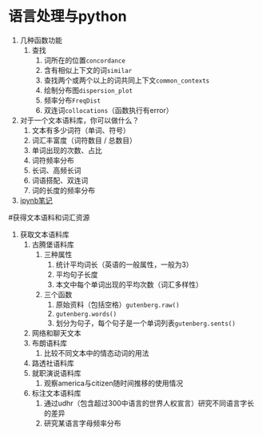 # 语言处理与python
1. 几种函数功能
   1. 查找 
      1. 词所在的位置`concordance`
      2. 含有相似上下文的词`similar`
      3. 查找两个或两个以上的词共同上下文`common_contexts`
      4. 绘制分布图`dispersion_plot`
      5. 频率分布`FreqDist`
      6. 双连词`collocations`（函数执行有error）
2. 对于一个文本语料库，你可以做什么？
    1. 文本有多少词符（单词、符号）
    2. 词汇丰富度（词符数目 / 总数目）
    3. 单词出现的次数、占比
    4. 词符频率分布
    5. 长词、高频长词
    6. 词语搭配、双连词
    7. 词的长度的频率分布
3. [ipynb笔记](ipynb/python自然语言处理-1.ipynb)

#获得文本语料和词汇资源
1. 获取文本语料库
   1. 古腾堡语料库
      1. 三种属性
         1. 统计平均词长（英语的一般属性，一般为3）
         2. 平均句子长度
         3. 本文中每个单词出现的平均次数（词汇多样性）
      2. 三个函数
         1. 原始资料（包括空格）`gutenberg.raw()`
         2. `gutenberg.words()`
         3. 划分为句子，每个句子是一个单词列表`gutenberg.sents()`
   2. 网络和聊天文本
   3. 布朗语料库
      1. 比较不同文本中的情态动词的用法
   4. 路透社语料库
   5. 就职演说语料库
      1. 观察america与citizen随时间推移的使用情况
   6. 标注文本语料库
      1. 通过udhr（包含超过300中语言的世界人权宣言）研究不同语言字长的差异
      2. 研究某语言字母频率分布